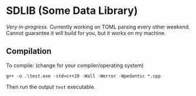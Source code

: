 # SDLIB (Some Data Library)

*Very in-progress.* Currently working on TOML parsing every other weekend. Cannot guarantee it will
build for you, but it works on my machine.

## Compilation

To compile: (change for your compiler/operating system)
```
g++ -o .\test.exe -std=c++20 -Wall -Werror -Wpedantic *.cpp
```

Then run the output `test` executable.
